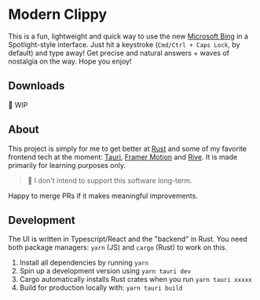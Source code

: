 # Modern Clippy

This is a fun, lightweight and quick way to use the new [Microsoft Bing](https://www.bing.com/new) in a Spotlight-style interface. Just hit a keystroke (`Cmd/Ctrl + Caps Lock`, by default) and type away! Get precise and natural answers + waves of nostalgia on the way. Hope you enjoy!

## Downloads

🚧 WIP

## About

This project is simply for me to get better at [Rust](https://github.com/rust-lang/rust) and some of my favorite frontend tech at the moment: [Tauri](https://tauri.app), [Framer Motion](https://www.framer.com/motion/) and [Rive](https://rive.app). It is made primarily for learning purposes only.

> 🚧 I don't intend to support this software long-term.

Happy to merge PRs if it makes meaningful improvements.

## Development

The UI is written in Typescript/React and the "backend" in Rust. You need both package managers: `yarn` (JS) and `cargo` (Rust) to work on this.

1. Install all dependencies by running `yarn`
2. Spin up a development version using `yarn tauri dev`
3. Cargo automatically installs Rust crates when you run `yarn tauri xxxxx`
4. Build for production locally with: `yarn tauri build`
